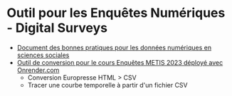 # Outil pour les Enquêtes Numériques - Digital Surveys 

- [Document des bonnes pratiques pour les données numériques en sciences sociales](https://github.com/emilienschultz/dstool/blob/main/docs/Bonnes%20pratiques%20donn%C3%A9es%20SHS.md)
- [Outil de conversion pour le cours Enquêtes METIS 2023 déployé avec Onrender.com](https://dstool.onrender.com/)
  - Conversion Europresse HTML > CSV
  - Tracer une courbe temporelle à partir d'un fichier CSV
